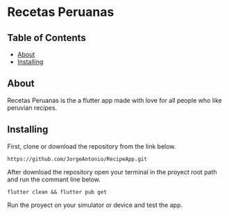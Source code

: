# Recetas Peruanas

## Table of Contents

- [About](#about)
- [Installing](#installing)

## About <a name = "about"></a>

Recetas Peruanas is the a flutter app made with love for all people who like peruvian recipes.
## Installing <a name = "installing"></a>

First, clone or download the repository from the link below.

```
https://github.com/JorgeAntonio/RecipeApp.git
```

After download the repository open your terminal in the proyect root path and run the commant line below.

```
flutter clean && flutter pub get 
```

Run the proyect on your simulator or device and test the app.